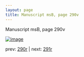```yaml
---
layout: page
title: Manuscript msB, page 290v
---
```


Manuscript msB, page 290v

[![image](http://www.homermultitext.org/iipsrv?OBJ=IIP,1.0&FIF=/project/homer/pyramidal/deepzoom/hmt/vbbifolio/pending/vb_290v_291r.tif&WID=100&CVT=JPEG)](http://www.homermultitext.org/ict2/?urn=urn:cite2:hmt:vbbifolio.pending:vb_290v_291r)

prev:  [290r](../290r) | next:  [291r](../291r)

